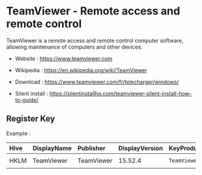 # TeamViewer - Remote access and remote control

TeamViewer is a remote access and remote control computer software,
allowing maintenance of computers and other devices.

* Website : https://www.teamviewer.com
* Wikipedia : https://en.wikipedia.org/wiki/TeamViewer

* Download : https://www.teamviewer.com/fr/telecharger/windows/
* Silent install : https://silentinstallhq.com/teamviewer-silent-install-how-to-guide/


## Register Key

Example :

 | Hive | DisplayName | Publisher | DisplayVersion | KeyProduct | UninstallExe |
 |:---- |:----------- |:--------- |:-------------- |:---------- |:------------ |
 | HKLM | TeamViewer | TeamViewer | 15.52.4 | `TeamViewer` | `"C:\Program Files\TeamViewer\uninstall.exe"` |

